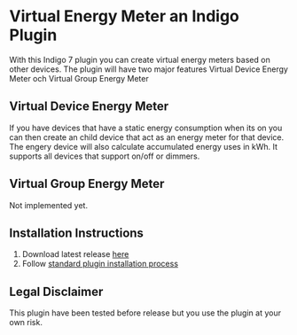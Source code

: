 # Virtual Energy Meter an Indigo Plugin
With this Indigo 7 plugin you can create virtual energy meters based on other devices.
The plugin will have two major features Virtual Device Energy Meter och Virtual Group Energy Meter
 
## Virtual Device Energy Meter 
If you have devices that have a static energy consumption when its on you can then create an child device that act as an energy meter for that device.
The engery device will also calculate accumulated energy uses in kWh. It supports all devices that support on/off or dimmers. 

## Virtual Group Energy Meter
Not implemented yet.


## Installation Instructions

1. Download latest release [here](https://github.com/lindehoff/Indigo-VirtualEnergyMeter/releases)
2. Follow [standard plugin installation process](http://bit.ly/1e1Vc7b)

## Legal Disclaimer
This plugin have been tested before release but you use the plugin at your own risk.
